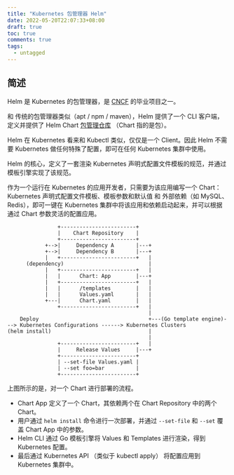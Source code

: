 ```yaml
---
title: "Kubernetes 包管理器 Helm"
date: 2022-05-20T22:07:33+08:00
draft: true
toc: true
comments: true
tags:
  - untagged
---
```


## 简述

Helm 是 Kubernetes 的包管理器，是 [CNCF](https://www.cncf.io/projects/) 的毕业项目之一。

和 传统的包管理器类似（apt / npm / maven），Helm 提供了一个 CLI 客户端，定义并提供了 Helm Chart [包管理仓库](https://artifacthub.io/) （Chart 指的是包）。

Helm 在 Kubernetes 看来和 Kubectl 类似，仅仅是一个 Client。因此 Helm 不需要 Kubernetes 做任何特殊了配置，即可在任何 Kubernetes 集群中使用。

Helm 的核心，定义了一套渲染 Kubernetes 声明式配置文件模板的规范，并通过模板引擎实现了该规范。

作为一个运行在 Kubernetes 的应用开发者，只需要为该应用编写一个 Chart：Kubernetes 声明式配置文件模板、模板参数和默认值 和 外部依赖（如 MySQL、Redis），即可一键在 Kubernetes 集群中将该应用和依赖启动起来，并可以根据通过 Chart 参数灵活的配置应用。

```
                +------------------------+
                |    Chart Repository    |
                +------------------------+
            +-->|     Dependency A       |---+
            +-->|     Dependency B       |---+
            |   +------------------------+   |
      (dependency)                           |
            |   +------------------------+   |
            |   |      Chart: App        |---+
            |   +------------------------+   |
            |   |      /templates        |   |
            |   |      Values.yaml       |   |
            +---|      Chart.yaml        |   |
                +------------------------+   |
                                             |
    Deploy                                   +---(Go template engine)---> Kubernetes Configurations ------> Kubernetes Clusters
(helm install)                               |
                                             |
                +------------------------+   |
                |     Release Values     |---+
                +------------------------+
                | --set-file Values.yaml |
                | --set foo=bar          |
                +------------------------+
```

上图所示的是，对一个 Chart 进行部署的流程。

* Chart App 定义了一个 Chart，其依赖两个在 Chart Repository 中的两个 Chart。
* 用户通过 `helm install` 命令进行一次部署，并通过 `--set-file` 和 `--set` 覆盖 Chart App 中的参数。
* Helm CLI 通过 Go 模板引擎将 Values 和 Templates 进行渲染，得到 Kubernetes 配置。
* 最后通过 Kubernetes API （类似于 kubectl apply） 将配置应用到 Kubernetes 集群中。
